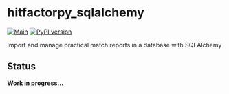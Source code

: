 # hitfactorpy_sqlalchemy

[![Main](https://github.com/cahna/hitfactorpy-sqlalchemy/actions/workflows/main.yaml/badge.svg)](https://github.com/cahna/hitfactorpy-sqlalchemy/actions/workflows/main.yaml)
[![PyPI version](https://badge.fury.io/py/hitfactorpy-sqlalchemy.svg)](https://badge.fury.io/py/hitfactorpy-sqlalchemy)

Import and manage practical match reports in a database with SQLAlchemy

## Status

**Work in progress...**
